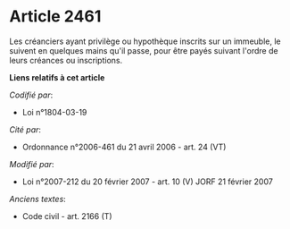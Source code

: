 # Article 2461

Les créanciers ayant privilège ou hypothèque inscrits sur un immeuble, le suivent en quelques mains qu'il passe, pour être
payés suivant l'ordre de leurs créances ou inscriptions.

**Liens relatifs à cet article**

_Codifié par_:

  - Loi n°1804-03-19

_Cité par_:

  - Ordonnance n°2006-461 du 21 avril 2006 - art. 24 (VT)

_Modifié par_:

  - Loi n°2007-212 du 20 février 2007 - art. 10 (V) JORF 21 février 2007

_Anciens textes_:

  - Code civil - art. 2166 (T)
